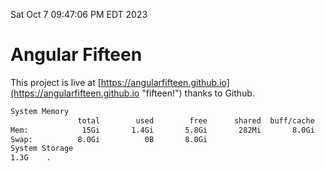 Sat Oct  7 09:47:06 PM EDT 2023

# Angular Fifteen


This project is live at [https://angularfifteen.github.io](https://angularfifteen.github.io "fifteen!") thanks to Github.

```bash
System Memory
               total        used        free      shared  buff/cache   available
Mem:            15Gi       1.4Gi       5.8Gi       282Mi       8.0Gi        13Gi
Swap:          8.0Gi          0B       8.0Gi
System Storage
1.3G	.
```
```bash
